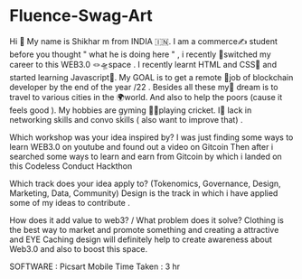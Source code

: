 # Fluence-Swag-Art
Hi 👋  My name is Shikhar m from INDIA 🇮🇳. I am a commerce✍ student before you thought " what he is doing here " , i recently 👣switched my career to this WEB3.0 🪢🛸space . I recently  learnt HTML and CSS🧩 and started learning Javascript🧮.  My GOAL is to get a remote  📍job of  blockchain developer by the end of the year /22 . Besides all these my💭 dream is to travel to various cities in the 🌍world. And also to help the poors (cause it feels good ). My hobbies are gyming 🏋‍♂️playing cricket.  I🥲 lack in networking skills and convo skills  ( also want to improve that) .

Which workshop was your idea inspired by?
I was just finding some ways to learn WEB3.0 on youtube and found out a video on Gitcoin 
Then after  i searched some ways to learn and earn from Gitcoin by which i landed on this Codeless Conduct Hackthon

Which track does your idea apply to? (Tokenomics, Governance, Design, Marketing, Data, Community)
Design is the track in which i have applied some of my ideas to contribute .

How does it add value to web3? / What problem does it solve?
Clothing is the best way to market  and promote something  and creating a attractive 
 and EYE Caching design will definitely help to create awareness about Web3.0 and also to boost   this space.
 
 
SOFTWARE : Picsart Mobile
Time Taken : 3 hr
